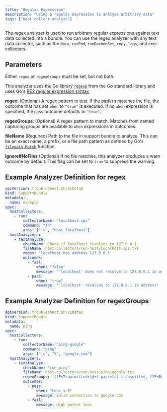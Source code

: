 ```yaml
---
title: "Regular Expression"
description: "Using a regular expression to analyze arbitrary data"
tags: ["host-collect-analyze"]
---
```



The regex analyzer is used to run arbitrary regular expressions against text data collected into a bundle. You can use the regex analyzer with any text data collector, such as the `data`, `runPod`, `runDaemonSet`, `copy`, `logs`, and `exec` collectors.

## Parameters

Either `regex` or `regexGroups` must be set, but not both.

This analyzer uses the Go library [`regexp`](https://pkg.go.dev/regexp) from the Go standard library and uses Go's [RE2 regular expression syntax](https://github.com/google/re2/wiki/Syntax)

**regex**: (Optional) A regex pattern to test.
If the pattern matches the file, the outcome that has set `when` to `"true"` is executed.
If no `when` expression is specified, the `pass` outcome defaults to `"true"`.

**regexGroups**: (Optional)  A regex pattern to match.
Matches from named capturing groups are available to `when` expressions in outcomes.

**fileName** (Required) Path to the file in support bundle to analyze.
This can be an exact name, a prefix, or a file path pattern as defined by Go's [`filepath.Match`](https://pkg.go.dev/path/filepath#Match) function.

**ignoreIfNoFiles** (Optional)  If no file matches, this analyzer produces a warn outcome by default. This flag can be set to `true` to suppress the warning.

## Example Analyzer Definition for regex

```yaml
apiVersion: troubleshoot.sh/v1beta2
kind: SupportBundle
metadata:
  name: example
spec:
  hostCollectors:
    - run:
        collectorName: "localhost-ips"
        command: "sh"
        args: ["-c", "host localhost"]
  hostAnalyzers:
    - textAnalyze:
        checkName: Check if localhost resolves to 127.0.0.1
        fileName: host-collectors/run-host/localhost-ips.txt
        regex: 'localhost has address 127.0.0.1'
        outcomes:
          - fail:
              when: "false"
              message: "'localhost' does not resolve to 127.0.0.1 ip address"
          - pass:
              when: "true"
              message: "'localhost' resolves to 127.0.0.1 ip address"
```

## Example Analyzer Definition for regexGroups

```yaml
apiVersion: troubleshoot.sh/v1beta2
kind: SupportBundle
metadata:
  name: ping
spec:
  hostCollectors:
    - run:
        collectorName: "ping-google"
        command: "ping"
        args: ["-c", "5", "google.com"]
  hostAnalyzers:
    - textAnalyze:
        checkName: "run-ping"
        fileName: host-collectors/run-host/ping-google.txt
        regexGroups: '(?P<Transmitted>\d+) packets? transmitted, (?P<Received>\d+) packets? received, (?P<Loss>\d+)(\.\d+)?% packet loss'
        outcomes:
          - pass:
              when: "Loss < 5"
              message: Solid connection to google.com
          - fail:
              message: High packet loss
```
